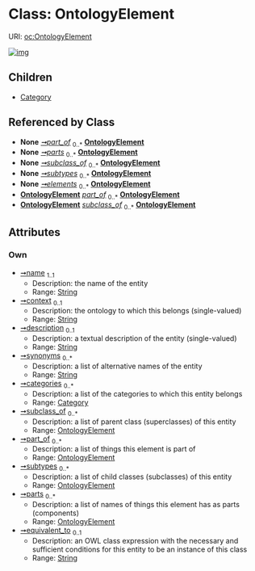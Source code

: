 
# Class: OntologyElement




URI: [oc:OntologyElement](http://w3id.org/ontogpt/ontology-class-templateOntologyElement)


[![img](https://yuml.me/diagram/nofunky;dir:TB/class/[OntologyElement]<parts%200..*-%20[OntologyElement&#124;name:string;context:string%20%3F;description:string%20%3F;synonyms:string%20*;equivalent_to:string%20%3F],[OntologyElement]<subtypes%200..*-%20[OntologyElement],[OntologyElement]<part_of%200..*-%20[OntologyElement],[OntologyElement]<subclass_of%200..*-%20[OntologyElement],[Category]<categories%200..*-%20[OntologyElement],[Ontology]++-%20elements%200..*>[OntologyElement],[OntologyElement]^-[Category],[Ontology],[Category])](https://yuml.me/diagram/nofunky;dir:TB/class/[OntologyElement]<parts%200..*-%20[OntologyElement&#124;name:string;context:string%20%3F;description:string%20%3F;synonyms:string%20*;equivalent_to:string%20%3F],[OntologyElement]<subtypes%200..*-%20[OntologyElement],[OntologyElement]<part_of%200..*-%20[OntologyElement],[OntologyElement]<subclass_of%200..*-%20[OntologyElement],[Category]<categories%200..*-%20[OntologyElement],[Ontology]++-%20elements%200..*>[OntologyElement],[OntologyElement]^-[Category],[Ontology],[Category])

## Children

 * [Category](Category.md)

## Referenced by Class

 *  **None** *[➞part_of](ontologyElement__part_of.md)*  <sub>0..\*</sub>  **[OntologyElement](OntologyElement.md)**
 *  **None** *[➞parts](ontologyElement__parts.md)*  <sub>0..\*</sub>  **[OntologyElement](OntologyElement.md)**
 *  **None** *[➞subclass_of](ontologyElement__subclass_of.md)*  <sub>0..\*</sub>  **[OntologyElement](OntologyElement.md)**
 *  **None** *[➞subtypes](ontologyElement__subtypes.md)*  <sub>0..\*</sub>  **[OntologyElement](OntologyElement.md)**
 *  **None** *[➞elements](ontology__elements.md)*  <sub>0..\*</sub>  **[OntologyElement](OntologyElement.md)**
 *  **[OntologyElement](OntologyElement.md)** *[part_of](part_of.md)*  <sub>0..\*</sub>  **[OntologyElement](OntologyElement.md)**
 *  **[OntologyElement](OntologyElement.md)** *[subclass_of](subclass_of.md)*  <sub>0..\*</sub>  **[OntologyElement](OntologyElement.md)**

## Attributes


### Own

 * [➞name](ontologyElement__name.md)  <sub>1..1</sub>
     * Description: the name of the entity
     * Range: [String](types/String.md)
 * [➞context](ontologyElement__context.md)  <sub>0..1</sub>
     * Description: the ontology to which this belongs (single-valued)
     * Range: [String](types/String.md)
 * [➞description](ontologyElement__description.md)  <sub>0..1</sub>
     * Description: a textual description of the entity (single-valued)
     * Range: [String](types/String.md)
 * [➞synonyms](ontologyElement__synonyms.md)  <sub>0..\*</sub>
     * Description: a list of alternative names of the entity
     * Range: [String](types/String.md)
 * [➞categories](ontologyElement__categories.md)  <sub>0..\*</sub>
     * Description: a list of the categories to which this entity belongs
     * Range: [Category](Category.md)
 * [➞subclass_of](ontologyElement__subclass_of.md)  <sub>0..\*</sub>
     * Description: a list of parent class (superclasses) of this entity
     * Range: [OntologyElement](OntologyElement.md)
 * [➞part_of](ontologyElement__part_of.md)  <sub>0..\*</sub>
     * Description: a list of things this element is part of
     * Range: [OntologyElement](OntologyElement.md)
 * [➞subtypes](ontologyElement__subtypes.md)  <sub>0..\*</sub>
     * Description: a list of child classes (subclasses) of this entity
     * Range: [OntologyElement](OntologyElement.md)
 * [➞parts](ontologyElement__parts.md)  <sub>0..\*</sub>
     * Description: a list of names of things this element has as parts (components)
     * Range: [OntologyElement](OntologyElement.md)
 * [➞equivalent_to](ontologyElement__equivalent_to.md)  <sub>0..1</sub>
     * Description: an OWL class expression with the necessary and sufficient conditions for this entity to be an instance of this class
     * Range: [String](types/String.md)
